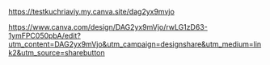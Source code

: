 https://testkuchriaviy.my.canva.site/dag2yx9mvjo

https://www.canva.com/design/DAG2yx9mVjo/rwLG1zD63-1ymFPC050pbA/edit?utm_content=DAG2yx9mVjo&utm_campaign=designshare&utm_medium=link2&utm_source=sharebutton

